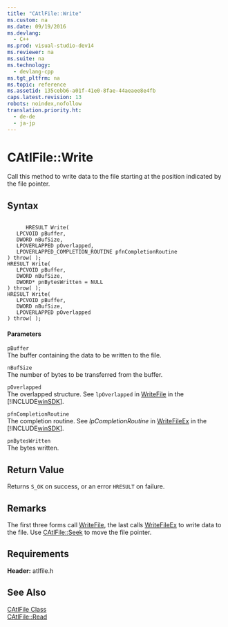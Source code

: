 ```yaml
---
title: "CAtlFile::Write"
ms.custom: na
ms.date: 09/19/2016
ms.devlang: 
  - C++
ms.prod: visual-studio-dev14
ms.reviewer: na
ms.suite: na
ms.technology: 
  - devlang-cpp
ms.tgt_pltfrm: na
ms.topic: reference
ms.assetid: 135cebb6-a01f-41e0-8fae-44aeaee8e4fb
caps.latest.revision: 13
robots: noindex,nofollow
translation.priority.ht: 
  - de-de
  - ja-jp
---
```

# CAtlFile::Write
Call this method to write data to the file starting at the position indicated by the file pointer.  
  
## Syntax  
  
```  
  
      HRESULT Write(  
   LPCVOID pBuffer,  
   DWORD nBufSize,  
   LPOVERLAPPED pOverlapped,  
   LPOVERLAPPED_COMPLETION_ROUTINE pfnCompletionRoutine   
) throw( );  
HRESULT Write(  
   LPCVOID pBuffer,  
   DWORD nBufSize,  
   DWORD* pnBytesWritten = NULL   
) throw( );  
HRESULT Write(  
   LPCVOID pBuffer,  
   DWORD nBufSize,  
   LPOVERLAPPED pOverlapped   
) throw( );  
```  
  
#### Parameters  
 `pBuffer`  
 The buffer containing the data to be written to the file.  
  
 `nBufSize`  
 The number of bytes to be transferred from the buffer.  
  
 `pOverlapped`  
 The overlapped structure. See `lpOverlapped` in [WriteFile](http://msdn.microsoft.com/library/windows/desktop/aa365747) in the [!INCLUDE[winSDK](../vs140/includes/winSDK_md.md)].  
  
 `pfnCompletionRoutine`  
 The completion routine. See *lpCompletionRoutine* in [WriteFileEx](http://msdn.microsoft.com/library/windows/desktop/aa365748) in the [!INCLUDE[winSDK](../vs140/includes/winSDK_md.md)].  
  
 `pnBytesWritten`  
 The bytes written.  
  
## Return Value  
 Returns `S_OK` on success, or an error `HRESULT` on failure.  
  
## Remarks  
 The first three forms call [WriteFile](http://msdn.microsoft.com/library/windows/desktop/aa365747), the last calls [WriteFileEx](http://msdn.microsoft.com/library/windows/desktop/aa365748) to write data to the file. Use [CAtlFile::Seek](../vs140/CAtlFile--Seek.md) to move the file pointer.  
  
## Requirements  
 **Header:** atlfile.h  
  
## See Also  
 [CAtlFile Class](../vs140/CAtlFile-Class.md)   
 [CAtlFile::Read](../vs140/CAtlFile--Read.md)